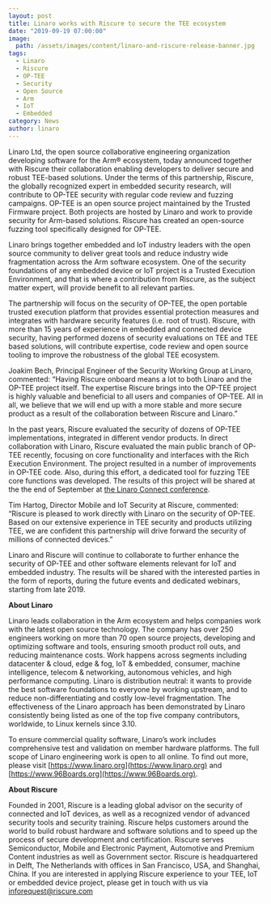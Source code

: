 ```yaml
---
layout: post
title: Linaro works with Riscure to secure the TEE ecosystem
date: "2019-09-19 07:00:00"
image:
  path: /assets/images/content/linaro-and-riscure-release-banner.jpg
tags:
  - Linaro
  - Riscure
  - OP-TEE
  - Security
  - Open Source
  - Arm
  - IoT
  - Embedded
category: News
author: linaro
---
```


Linaro Ltd, the open source collaborative engineering organization developing software for the Arm® ecosystem, today announced together with Riscure their collaboration enabling developers to deliver secure and robust TEE-based solutions. Under the terms of this partnership, Riscure, the globally recognized expert in embedded security research, will contribute to OP-TEE security with regular code review and fuzzing campaigns. OP-TEE is an open source project maintained by the Trusted Firmware project. Both projects are hosted by Linaro and work to provide security for Arm-based solutions. Riscure has created an open-source fuzzing tool specifically designed for OP-TEE.

Linaro brings together embedded and IoT industry leaders with the open source community to deliver great tools and reduce industry wide fragmentation across the Arm software ecosystem. One of the security foundations of any embedded device or IoT project is a Trusted Execution Environment, and that is where a contribution from Riscure, as the subject matter expert, will provide benefit to all relevant parties.

The partnership will focus on the security of OP-TEE, the open portable trusted execution platform that provides essential protection measures and integrates with hardware security features (i.e. root of trust). Riscure, with more than 15 years of experience in embedded and connected device security, having performed dozens of security evaluations on TEE and TEE based solutions, will contribute expertise, code review and open source tooling to improve the robustness of the global TEE ecosystem.

Joakim Bech, Principal Engineer of the Security Working Group at Linaro, commented: “Having Riscure onboard means a lot to both Linaro and the OP-TEE project itself. The expertise Riscure brings into the OP-TEE project is highly valuable and beneficial to all users and companies of OP-TEE. All in all, we believe that we will end up with a more stable and more secure product as a result of the collaboration between Riscure and Linaro.”

In the past years, Riscure evaluated the security of dozens of OP-TEE implementations, integrated in different vendor products. In direct collaboration with Linaro, Riscure evaluated the main public branch of OP-TEE recently, focusing on core functionality and interfaces with the Rich Execution Environment. The project resulted in a number of improvements in OP-TEE code. Also, during this effort, a dedicated tool for fuzzing TEE core functions was developed. The results of this project will be shared at the the end of September at [the Linaro Connect conference](https://connect.linaro.org/).

Tim Hartog, Director Mobile and IoT Security at Riscure, commented: “Riscure is pleased to work directly with Linaro on the security of OP-TEE. Based on our extensive experience in TEE security and products utilizing TEE, we are confident this partnership will drive forward the security of millions of connected devices.”

Linaro and Riscure will continue to collaborate to further enhance the security of OP-TEE and other software elements relevant for IoT and embedded industry. The results will be shared with the interested parties in the form of reports, during the future events and dedicated webinars, starting from late 2019.

**About Linaro**

Linaro leads collaboration in the Arm ecosystem and helps companies work with the latest open source technology. The company has over 250 engineers working on more than 70 open source projects, developing and optimizing software and tools, ensuring smooth product roll outs, and reducing maintenance costs. Work happens across segments including datacenter & cloud, edge & fog, IoT & embedded, consumer, machine intelligence, telecom & networking, autonomous vehicles, and high performance computing. Linaro is distribution neutral: it wants to provide the best software foundations to everyone by working upstream, and to reduce non-differentiating and costly low-level fragmentation. The effectiveness of the Linaro approach has been demonstrated by Linaro consistently being listed as one of the top five company contributors, worldwide, to Linux kernels since 3.10.

To ensure commercial quality software, Linaro’s work includes comprehensive test and validation on member hardware platforms. The full scope of Linaro engineering work is open to all online. To find out more, please visit [https://www.linaro.org](https://www.linaro.org) and [https://www.96Boards.org](https://www.96Boards.org).

**About Riscure**

Founded in 2001, Riscure is a leading global advisor on the security of connected and IoT devices, as well as a recognized vendor of advanced security tools and security training. Riscure helps customers around the world to build robust hardware and software solutions and to speed up the process of secure development and certification. Riscure serves Semiconductor, Mobile and Electronic Payment, Automotive and Premium Content industries as well as Government sector. Riscure is headquartered in Delft, The Netherlands with offices in San Francisco, USA, and Shanghai, China. If you are interested in applying Riscure experience to your TEE, IoT or embedded device project, please get in touch with us via inforequest@riscure.com
